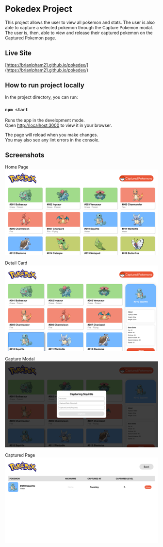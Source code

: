 # Pokedex Project

This project allows the user to view all pokemon and stats. The user is also able to capture a selected pokemon through the Capture Pokemon modal.
The user is, then, able to view and release their captured pokemon on the Captured Pokemon page.

## Live Site

[https://brianlpham21.github.io/pokedex/](https://brianlpham21.github.io/pokedex/)

## How to run project locally

In the project directory, you can run:

### `npm start`

Runs the app in the development mode.\
Open [http://localhost:3000](http://localhost:3000) to view it in your browser.

The page will reload when you make changes.\
You may also see any lint errors in the console.

## Screenshots

Home Page
![alt text](/images/home.png "Home Page") <br />

Detail Card
![alt text](/images/capture.png "Detail Card") <br />

Capture Modal
![alt text](/images/capture_modal.png "Capture Modal") <br />

Captured Page
![alt text](/images/captured.png "Captured Page") <br />
